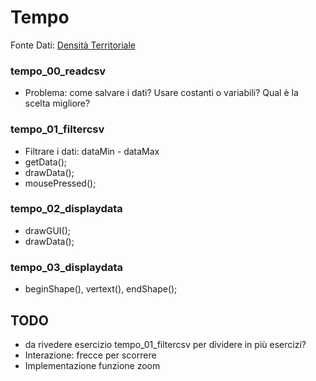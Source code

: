# Tempo
Fonte Dati: [Densità Territoriale](http://dati.veneto.it/dataset/densita-territoriale-1990-2014)

### tempo_00_readcsv
* Problema: come salvare i dati? Usare costanti o variabili? Qual è la scelta migliore?

### tempo_01_filtercsv
* Filtrare i dati: dataMin - dataMax
* getData();
* drawData();
* mousePressed();

### tempo_02_displaydata
* drawGUI();
* drawData();

### tempo_03_displaydata
* beginShape(), vertext(), endShape();

## TODO
* da rivedere esercizio tempo_01_filtercsv per dividere in più esercizi?
* Interazione: frecce per scorrere
* Implementazione funzione zoom

